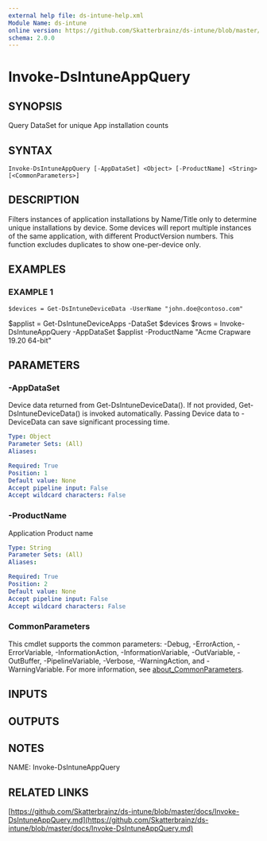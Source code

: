 ```yaml
---
external help file: ds-intune-help.xml
Module Name: ds-intune
online version: https://github.com/Skatterbrainz/ds-intune/blob/master/docs/Invoke-DsIntuneAppQuery.md
schema: 2.0.0
---
```


# Invoke-DsIntuneAppQuery

## SYNOPSIS
Query DataSet for unique App installation counts

## SYNTAX

```
Invoke-DsIntuneAppQuery [-AppDataSet] <Object> [-ProductName] <String> [<CommonParameters>]
```

## DESCRIPTION
Filters instances of application installations by Name/Title only to determine
unique installations by device. 
Some devices will report multiple instances of 
the same application, with different ProductVersion numbers.
This function excludes
duplicates to show one-per-device only.

## EXAMPLES

### EXAMPLE 1
```
$devices = Get-DsIntuneDeviceData -UserName "john.doe@contoso.com"
```

$applist = Get-DsIntuneDeviceApps -DataSet $devices
$rows = Invoke-DsIntuneAppQuery -AppDataSet $applist -ProductName "Acme Crapware 19.20 64-bit"

## PARAMETERS

### -AppDataSet
Device data returned from Get-DsIntuneDeviceData().
If not provided, Get-DsIntuneDeviceData() is invoked automatically.
Passing Device data to -DeviceData can save significant processing time.

```yaml
Type: Object
Parameter Sets: (All)
Aliases:

Required: True
Position: 1
Default value: None
Accept pipeline input: False
Accept wildcard characters: False
```

### -ProductName
Application Product name

```yaml
Type: String
Parameter Sets: (All)
Aliases:

Required: True
Position: 2
Default value: None
Accept pipeline input: False
Accept wildcard characters: False
```

### CommonParameters
This cmdlet supports the common parameters: -Debug, -ErrorAction, -ErrorVariable, -InformationAction, -InformationVariable, -OutVariable, -OutBuffer, -PipelineVariable, -Verbose, -WarningAction, and -WarningVariable. For more information, see [about_CommonParameters](http://go.microsoft.com/fwlink/?LinkID=113216).

## INPUTS

## OUTPUTS

## NOTES
NAME: Invoke-DsIntuneAppQuery

## RELATED LINKS

[https://github.com/Skatterbrainz/ds-intune/blob/master/docs/Invoke-DsIntuneAppQuery.md](https://github.com/Skatterbrainz/ds-intune/blob/master/docs/Invoke-DsIntuneAppQuery.md)

